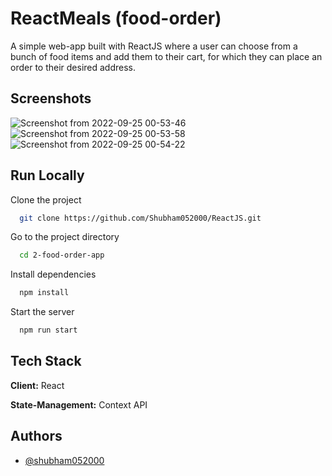 
# ReactMeals (food-order)

A simple web-app built with ReactJS where a user can choose from a bunch of food items and add them to their cart, for which they can place an order to their desired address. 


## Screenshots

![Screenshot from 2022-09-25 00-53-46](https://user-images.githubusercontent.com/31250818/192115472-2f02ec64-bb67-48fd-bf35-8ccbbd09e63d.png)
![Screenshot from 2022-09-25 00-53-58](https://user-images.githubusercontent.com/31250818/192115473-65327a45-ec6e-4979-a8d2-0d92273cbb78.png)
![Screenshot from 2022-09-25 00-54-22](https://user-images.githubusercontent.com/31250818/192115476-4fccc4c2-9496-4748-885b-69df1dc97531.png)


## Run Locally

Clone the project

```bash
  git clone https://github.com/Shubham052000/ReactJS.git
```

Go to the project directory

```bash
  cd 2-food-order-app
```

Install dependencies

```bash
  npm install
```

Start the server

```bash
  npm run start
```


## Tech Stack

**Client:** React

**State-Management:** Context API


## Authors

- [@shubham052000](https://github.com/shubham052000)
